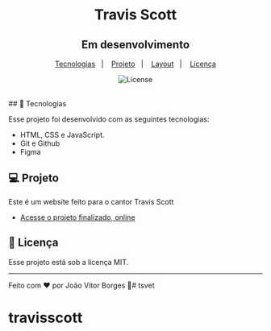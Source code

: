 <h1 align="center"> Travis Scott  </h1>
<h2 align="center"> Em desenvolvimento  </h2>

<p align="center">
  <a href="#-tecnologias">Tecnologias</a>&nbsp;&nbsp;&nbsp;|&nbsp;&nbsp;&nbsp;
  <a href="#-projeto">Projeto</a>&nbsp;&nbsp;&nbsp;|&nbsp;&nbsp;&nbsp;
  <a href="#-layout">Layout</a>&nbsp;&nbsp;&nbsp;|&nbsp;&nbsp;&nbsp;
  <a href="#memo-licença">Licença</a>
</p>

<p align="center">
  <img alt="License" src="https://img.shields.io/static/v1?label=license&message=MIT&color=49AA26&labelColor=000000">
</p>

<br>
## 🚀 Tecnologias

Esse projeto foi desenvolvido com as seguintes tecnologias:

- HTML, CSS e JavaScript.
- Git e Github
- Figma

## 💻 Projeto

Este é um website feito para o cantor Travis Scott

- [Acesse o projeto finalizado, online](https://joao-vitorb.github.io/travisscott)

## :memo: Licença

Esse projeto está sob a licença MIT.

---

Feito com ♥ por João Vitor Borges :wave:# tsvet
# travisscott
